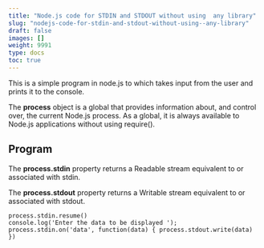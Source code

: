```yaml
---
title: "Node.js code for STDIN and STDOUT without using  any library"
slug: "nodejs-code-for-stdin-and-stdout-without-using--any-library"
draft: false
images: []
weight: 9991
type: docs
toc: true
---
```


This is a simple program in node.js to which takes input from the user and prints it to the console. 

The **process** object is a global that provides information about, and control over, the current Node.js process. As a global, it is always available to Node.js applications without using require().




## Program
The **process.stdin** property returns a Readable stream equivalent to or associated with stdin.

The **process.stdout** property returns a Writable stream equivalent to or associated with stdout.

    process.stdin.resume()
    console.log('Enter the data to be displayed ');
    process.stdin.on('data', function(data) { process.stdout.write(data) })

